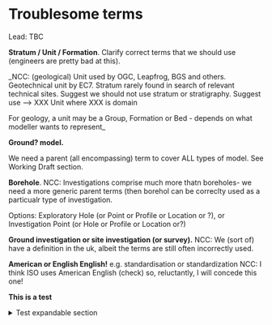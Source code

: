# Troublesome terms

Lead: TBC

**Stratum / Unit / Formation**.
Clarify correct terms that we should use (engineers are pretty bad at this).

_NCC: (geological) Unit used by OGC, Leapfrog, BGS and others. Geotechnical unit by EC7. 
Stratum rarely found in search of relevant technical sites. Suggest we should not use stratum or stratigraphy.
Suggest use --> XXX Unit where XXX is domain

For geology, a unit may be a Group, Formation or Bed - depends on what modeller wants to represent_

**Ground? model.**

We need a parent (all encompassing) term to cover ALL types of model. See Working Draft section.

**Borehole**. 
NCC: Investigations comprise much more thatn boreholes- we need a more generic parent terms (then borehol can be correclty used as a particualr type of investigation.

Options: Exploratory Hole (or Point or Profile or Location or ?), or Investigation Point (or Hole or Profile or Location or?)

**Ground investigation or site investigation (or survey).**
NCC: We (sort of) have a definition in the uk, albeit the terms are still often incorrectly used.

**American or English English!**
e.g. standardisation or standardization
NCC: I think ISO uses American English (check) so, reluctantly, I will concede this one!

**This is a test**
<details>
  <summary>Test expandable section</summary>
  This is the text in the expandable bit.
  Unfortunately this only seems to work in Chrome
</details>

